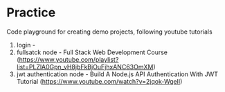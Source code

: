 # Practice
Code playground for creating demo projects, following youtube tutorials

1. login - 
2. fullsatck node - Full Stack Web Development Course (https://www.youtube.com/playlist?list=PLZlA0Gpn_vH8jbFkBjOuFjhxANC63OmXM)
3. jwt authentication node - Build A Node.js API Authentication With JWT Tutorial (https://www.youtube.com/watch?v=2jqok-WgelI)